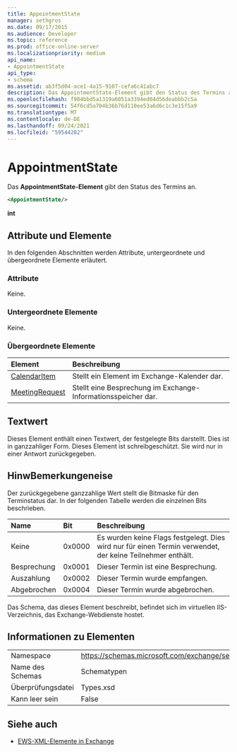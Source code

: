 ```yaml
---
title: AppointmentState
manager: sethgros
ms.date: 09/17/2015
ms.audience: Developer
ms.topic: reference
ms.prod: office-online-server
ms.localizationpriority: medium
api_name:
- AppointmentState
api_type:
- schema
ms.assetid: ab3f5d04-ace1-4a15-9107-cefa6c41abc7
description: Das AppointmentState-Element gibt den Status des Termins an.
ms.openlocfilehash: f984bbd5a1319a6051a3394ed04d56deabbb2c5a
ms.sourcegitcommit: 54f6cd5a704b36b76d110ee53a6d6c1c3e15f5a9
ms.translationtype: MT
ms.contentlocale: de-DE
ms.lasthandoff: 09/24/2021
ms.locfileid: "59544282"
---
```

# <a name="appointmentstate"></a>AppointmentState

Das **AppointmentState-Element** gibt den Status des Termins an. 
  
```XML
<AppointmentState/>
```

 **int**
## <a name="attributes-and-elements"></a>Attribute und Elemente

In den folgenden Abschnitten werden Attribute, untergeordnete und übergeordnete Elemente erläutert.
  
### <a name="attributes"></a>Attribute

Keine.
  
### <a name="child-elements"></a>Untergeordnete Elemente

Keine.
  
### <a name="parent-elements"></a>Übergeordnete Elemente

|**Element**|**Beschreibung**|
|:-----|:-----|
|[CalendarItem](calendaritem.md) <br/> |Stellt ein Element im Exchange-Kalender dar.  <br/> |
|[MeetingRequest](meetingrequest.md) <br/> |Stellt eine Besprechung im Exchange-Informationsspeicher dar.  <br/> |
   
## <a name="text-value"></a>Textwert

Dieses Element enthält einen Textwert, der festgelegte Bits darstellt. Dies ist in ganzzahliger Form. Dieses Element ist schreibgeschützt. Sie wird nur in einer Antwort zurückgegeben.
  
## <a name="remarks"></a>HinwBemerkungeneise

Der zurückgegebene ganzzahlige Wert stellt die Bitmaske für den Terminstatus dar. In der folgenden Tabelle werden die einzelnen Bits beschrieben.
  
|**Name**|**Bit**|**Beschreibung**|
|:-----|:-----|:-----|
|Keine  <br/> |0x0000  <br/> |Es wurden keine Flags festgelegt. Dies wird nur für einen Termin verwendet, der keine Teilnehmer enthält.  <br/> |
|Besprechung  <br/> |0x0001  <br/> |Dieser Termin ist eine Besprechung.  <br/> |
|Auszahlung  <br/> |0x0002  <br/> |Dieser Termin wurde empfangen.  <br/> |
|Abgebrochen  <br/> |0x0004  <br/> |Dieser Termin wurde abgebrochen.  <br/> |
   
Das Schema, das dieses Element beschreibt, befindet sich im virtuellen IIS-Verzeichnis, das Exchange-Webdienste hostet.
  
## <a name="element-information"></a>Informationen zu Elementen

|||
|:-----|:-----|
|Namespace  <br/> |https://schemas.microsoft.com/exchange/services/2006/types  <br/> |
|Name des Schemas  <br/> |Schematypen  <br/> |
|Überprüfungsdatei  <br/> |Types.xsd  <br/> |
|Kann leer sein  <br/> |False  <br/> |
   
## <a name="see-also"></a>Siehe auch

- [EWS-XML-Elemente in Exchange](ews-xml-elements-in-exchange.md)

